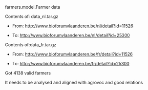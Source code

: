 farmers.model.Farmer data

Contents of: data_nl.tar.gz

* From: http://www.bioforumvlaanderen.be/nl/detail?id=11526

* To: http://www.bioforumvlaanderen.be/nl/detail?id=25300

Contents of:data_fr.tar.gz

* From: http://www.bioforumvlaanderen.be/fr/detail?id=11526

* To: http://www.bioforumvlaanderen.be/fr/detail?id=25300

Got 4138 valid farmers

It needs to be analysed and aligned with agrovoc and good relations